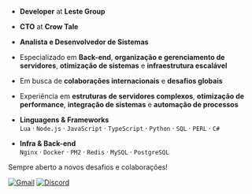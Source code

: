 *  **Developer** at **Leste Group**  
*  **CTO** at **Crow Tale**  
*  **Analista e Desenvolvedor de Sistemas**  
*  Especializado em **Back-end**, **organização e gerenciamento de servidores**, **otimização de sistemas** e **infraestrutura escalável**  
*  Em busca de **colaborações internacionais** e **desafios globais**  
*  Experiência em **estruturas de servidores complexos**, **otimização de performance**, **integração de sistemas** e **automação de processos**  

* **Linguagens & Frameworks**  
`Lua` · `Node.js` · `JavaScript` · `TypeScript` · `Python` · `SQL` · `PERL` · `C#` 

* **Infra & Back-end**  
`Nginx` · `Docker` · `PM2` · `Redis` · `MySQL` · `PostgreSQL`  

Sempre aberto a novos desafios e colaborações!

[![Gmail](https://img.shields.io/badge/Gmail-D14836?style=for-the-badge&logo=gmail&logoColor=white)](mailto:rayanramos2011@gmail.com)  [![Discord](https://img.shields.io/badge/Discord-kbpellisser_%235865F2.svg?style=for-the-badge&logo=discord&logoColor=white)](https://discordapp.com/users/590713203458048000)  
